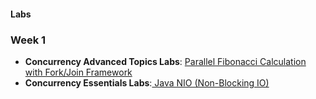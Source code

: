 #### Labs

### Week 1

- <strong>Concurrency Advanced Topics Labs</strong>: [Parallel Fibonacci Calculation with Fork/Join Framework](./forkJoin/labs)
- <strong>Concurrency Essentials Labs</strong>:[ Java NIO (Non-Blocking IO)](./nio)
